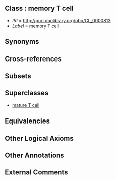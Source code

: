 
## Class : memory T cell

 * *IRI* = http://purl.obolibrary.org/obo/CL_0000813
 * *Label* = memory T cell

## Synonyms


## Cross-references


## Subsets


## Superclasses

 * [mature T cell](../../CL/19/CL_0002419.md)

## Equivalencies


## Other Logical Axioms


## Other Annotations


## External Comments

